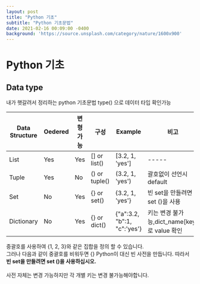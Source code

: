 ```yaml
---
layout: post
title: "Python 기초"
subtitle: "Python 기초문법"
date: 2021-02-16 00:09:00 -0400
background: 'https://source.unsplash.com/category/nature/1600x900'
---
```

Python 기초
========================
Data type
---------------------
내가 햇갈려서 정리하는 python 기초문법
type() 으로 데이터 타입 확인가능

|Data Structure|Oedered|변형가능|구성|Example|비고|
|--------------|-------|-------|----|-------|----|
|List|Yes|Yes|[] or list()|[3.2, 1, 'yes']|-----|
|Tuple|Yes|No|() or tuple()|(3.2, 1, 'yes')|괄호없이 선언시 default|
|Set|No|Yes|{} or set()|{3.2, 1, 'yes'}|빈 set을 만들려면 set ()을 사용|
|Dictionary|No|Yes|{} or dict()|{"a":3.2, "b":1, "c":'yes'}|키는 변경 불가능,dict_name[key]로 value 확인|

중괄호를 사용하여 {1, 2, 3}와 같은 집합을 정의 할 수 있습니다.<br>
그러나 다음과 같이 중괄호를 비워두면 {} Python이 대신 빈 사전을 만듭니다. 따라서 **빈 set을 만들려면 set ()을 사용하십시오.**
<br><br>
사전 자체는 변경 가능하지만 각 개별 키는 변경 불가능해야합니다.
